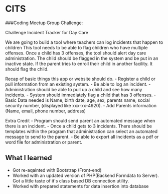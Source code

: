 # CITS

###Coding Meetup Group Challenge:

Challenge Incident Tracker for Day Care 
 
We are going to build a tool where teachers can log incidents that happen to children  This tool needs to be able to flag children who have multiple offenses.  Once a child has 3 offenses, the tool should alert day care administration.  The child should be flagged in the system and be put in an inactive state.  If the parent tries to enroll their child in another facility.  It should flag the child. 
 
Recap of basic things this app or website should do. - Register a child or pull information from an existing system. - Be able to log an incident. - Administration should be able to pull up a child and see how many incidents. - System should immediately flag a child that has 3 offenses. - Basic Data needed is Name, birth date, age, sex, parents name, social security number, (displayed like xxx-xx-4920). - Add Parents information (Name, email, phone number, address) 
 
Extra Credit - Program should send parent an automated message when there is an incident. - Once a child gets to 3 incidents.  There should be templates within the program that administration can select an automated message to send to the parent. - Be able to export all incidents as a pdf or word file for administration or parent. 

## What I learned
- Got re-aqainted with Bootstrap (Front-end)
- Worked with an updated version of PHP(Backend Formdata to Server). Got a little taste of it's class based DB connection utility.
- Worked with prepared statements for data insertion into database
